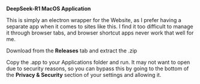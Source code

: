 **DeepSeek-R1 MacOS Application**

This is simply an electron wrapper for the Website, as I prefer having a separate app when it comes to sites like this. I find it too difficult to manage it through browser tabs, and browser shortcut apps never work that well for me.

Download from the **Releases** tab and extract the .zip

Copy the .app to your Applications folder and run. It may not want to open due to security reasons, so you can bypass this by going to the bottom of the **Privacy & Security** section of your settings and allowing it.
